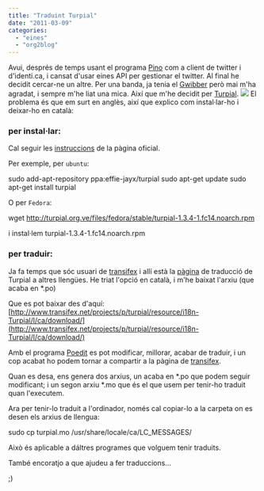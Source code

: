```yaml
---
title: "Traduint Turpial"
date: "2011-03-09"
categories: 
  - "eines"
  - "org2blog"
---
```


Avui, després de temps usant el programa [Pino](http://pino-app.appspot.com/) com a client de twitter i d'identi.ca, i cansat d'usar eines API per gestionar el twitter. Al final he decidit cercar-ne un altre. Per una banda, ja tenia el [Gwibber](http://gwibber.com/) però mai m'ha agradat, i sempre m'he liat una mica. Així que m'he decidit per [Turpial](http://turpial.org.ve/). ![](images/turpial_logo.png) El problema és que em surt en anglès, així que explico com instal·lar-ho i deixar-ho en català:

### per instal·lar:

Cal seguir les [instruccions](http://turpial.org.ve/downloads/) de la pàgina oficial.

Per exemple, per `ubuntu`:

sudo add-apt-repository ppa:effie-jayx/turpial
sudo apt-get update
sudo apt-get install turpial

O per `Fedora`:

wget http://turpial.org.ve/files/fedora/stable/turpial-1.3.4-1.fc14.noarch.rpm

i instal·lem turpial-1.3.4-1.fc14.noarch.rpm

### per traduir:

Ja fa temps que sóc usuari de [transifex](http://www.transifex.net) i allí està la [pàgina](http://www.transifex.net/projects/p/turpial/resource/i18n-Turpial/) de traducció de Turpial a altres llengües. He triat l'opció en català, i m'he baixat l'arxiu (que acaba en \*.po)

Que es pot baixar des d'aquí: [http://www.transifex.net/projects/p/turpial/resource/i18n-Turpial/l/ca/download/](http://www.transifex.net/projects/p/turpial/resource/i18n-Turpial/l/ca/download/)

Amb el programa [Poedit](http://www.poedit.net/) es pot modificar, millorar, acabar de traduir, i un cop acabat ho podem tornar a compartir a la pàgina de [transifex](http://www.transifex.net).

Quan es desa, ens genera dos arxius, un acaba en \*.po que podem seguir modificant; i un segon arxiu \*.mo que és el que usem per tenir-ho traduit quan l'executem.

Ara per tenir-lo traduit a l'ordinador, només cal copiar-lo a la carpeta on es desen els arxius de llengua:

sudo cp turpial.mo /usr/share/locale/ca/LC\_MESSAGES/

Això és aplicable a dáltres programes que volguem tenir traduits.

També encoratjo a que ajudeu a fer traduccions…

;)
